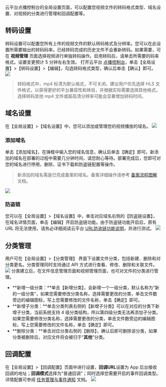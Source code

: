 云平台点播控制台的全局设置页面，可以配置您视频文件的转码格式类型、域名设置、对视频的分类进行管理和回调配置等。

## 转码设置
转码设置可以配置您所有上传的视频文件的默认转码格式及分辨率。您可以在此设置所需要输出的转码码率。已经转码完成的历史文件不会重新转码。如果需要，可在 **视频管理** 页面选择视频进行单独转码操作。启用转码后，请单击所需要的码率格式。设置变更预计 5 分钟左右生效。
打开云平台 [点播控制台](http://console.tce.fsphere.cn/video)，单击【全局设置】>【转码设置】>【编辑】，勾选转码格式类型，确认后单击【确认】即可。
![](https://mc.qcloudimg.com/static/img/09f2bcad15557a2f9d35b5f745d7f66b/image.png)
>转码格式中，mp4 标清为默认格式，不可关闭。建议用户优先选择 HLS 文件格式，以获得更好的平台兼容性和体验，并根据实际需要选择其他格式。选择转码其他 mp4 文件或超高清分辨率可能会显著增加转码时间。

## 域名设置
在【全局设置】>【域名设置】中，您可以添加或管理您的视频播放的域名。
![](https://mc.qcloudimg.com/static/img/e9bedf2ce72d12d827d47a3b201ecd80/image.png)
### 添加域名
单击【添加域名】，在弹框中输入您的域名信息，确认后单击【确定】即可。新添加的域名在部署的过程中需要几分钟时间，请您耐心等待。部署完成后，您即可对您的域名进行停用，删除，证书下载和防盗链配置等操作。
>新添加的域名需是已完成备案的域名。备案详细操作请参考 [备案流程图解](http://tce.fsphere.cn/document/product/243/655) 文档。

![](https://mc.qcloudimg.com/static/img/f80011e5f8f67b09d593f37ee6088734/image.png)

### 防盗链
您可以在【全局设置】>【域名设置】中，单击对应域名右侧的【防盗链设置】，在域名详情页面，单击【编辑】开启防盗链功能。由于防盗链功能开启后，原有 URL 将无法使用，请务必详细阅读云平台 [URL防盗链功能说明](http://video.qcloud.com/download/docs/QVOD_HotLink_Protection_User_Guide.pdf?_ga=1.9461937.586497180.1511491691)，并进行测试。
![](https://mc.qcloudimg.com/static/img/c8b886e335846fef8efd646653b86c10/image.png)

## 分类管理
用户可在【全局设置】>【分类管理】 界面下设置文件分类，包括新建、删除和对分类更名。分类管理同时支持通过 API 方式进行查看、修改、删除和关联文件。
![](https://mc.qcloudimg.com/static/img/6c3675e5426e3d5261e906ddbbc8b7ec/image.png)
分类建立后，在文件信息管理页面和视频管理页面，也可对文件的分类进行管理。
-  **新增一级分类：**单击【新增分类】，会新增一个一级分类，默认名称为“新的一级分类”，如果您需要修改分类名称，选择需要更改的分类，单击文件数旁边的编辑图标，写上您需要修改的文件名称，单击【确定】即可。
-  **新增子分类：**单击分类列表右侧的【新增子分类】可以在对应的分类下新增子分类，当前系统支持 4 级分类结构，所以第四级分类无法再添加子分类。如果您需要修改分类名称，选择需要更改的分类，单击文件数旁边的编辑图标，写上您需要修改的文件名称，单击【确定】即可。
-  **删除分类：**单击对应分类右侧的【删除】，确认后即可删除该分类，如果分类被删除后，对应文件将会被归于“**其他**”分类。


## 回调配置
在【全局设置】>【回调配置】页面中进行设置，**回调URL**设置为 App 后台接收回调的地址；**回调模式**选择为"普通回调"；同时选择您需要开启的事件回调类型。详情配置可参阅 [任务管理与事件通知](http://tce.fsphere.cn/document/product/266/7829) 文档。
![](https://mc.qcloudimg.com/static/img/5ae3c74660be7c531f61bd3e849a4c1b/image.png)


